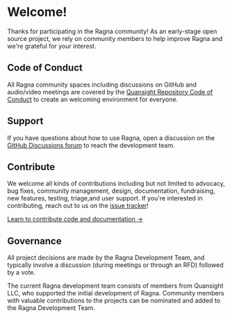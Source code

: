 # Welcome!

Thanks for participating in the Ragna community! As an early-stage open source project,
we rely on community members to help improve Ragna and we're grateful for your interest.

## Code of Conduct

All Ragna community spaces including discussions on GitHub and audio/video meetings are
covered by the
[Quansight Repository Code of Conduct](https://github.com/Quansight/.github/blob/master/CODE_OF_CONDUCT.md)
to create an welcoming environment for everyone.

## Support

If you have questions about how to use Ragna, open a discussion on the
[GitHub Discussions forum](https://github.com/Quansight/ragna/discussions) to reach the
development team.

## Contribute

We welcome all kinds of contributions including but not limited to advocacy, bug fixes,
community management, design, documentation, fundraising, new features, testing,
triage,and user support. If you're interested in contributing, reach out to us on the
[issue tracker](https://github.com/Quansight/ragna/issues)!

[Learn to contribute code and documentation →](contribute.md)

## Governance

All project decisions are made by the Ragna Development Team, and typically involve a
discussion (during meetings or through an RFD) followed by a vote.

The current Ragna development team consists of members from Quansight LLC, who supported
the initial development of Ragna. Community members with valuable contributions to the
projects can be nominated and added to the Ragna Development Team.
